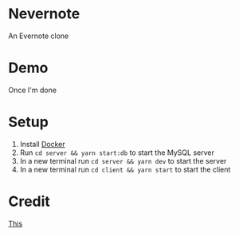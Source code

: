 # Nevernote

An Evernote clone

# Demo

Once I'm done

# Setup

1. Install [Docker](https://docs.docker.com/get-started/)
2. Run `cd server && yarn start:db` to start the MySQL server
3. In a new terminal run `cd server && yarn dev` to start the server
4. In a new terminal run `cd client && yarn start` to start the client

# Credit

[This](https://www.youtube.com/playlist?list=PLlmXMgpbRj-ipgdAyu9tp97bVu5xslqws)
